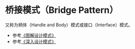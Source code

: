 # 桥接模式（Bridge Pattern）

又称为柄体（Handle and Body）模式或接口（Interface）模式。

* 参考[《图解设计模式》](https://design-patterns.readthedocs.io/zh_CN/latest/structural_patterns/bridge.html)
* 参考[《深入设计模式》](https://refactoringguru.cn/design-patterns)
